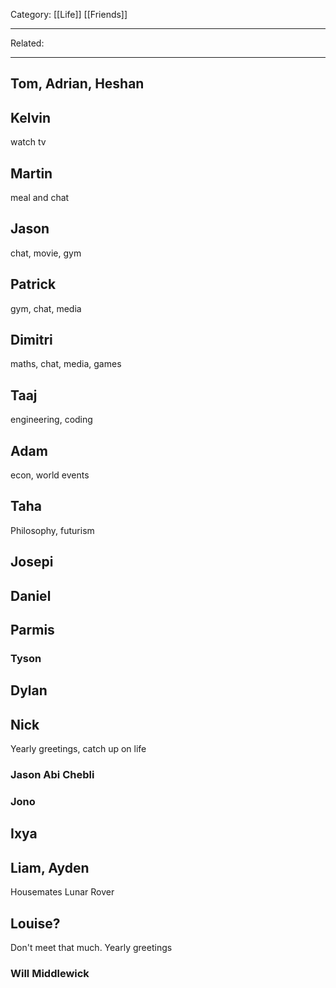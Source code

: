 Category: [[Life]] [[Friends]]
___
Related:
___
## Tom, Adrian, Heshan

## Kelvin
watch tv
## Martin
meal and chat
## Jason
chat, movie, gym
## Patrick
gym, chat, media
## Dimitri
maths, chat, media, games
## Taaj
engineering, coding
## Adam
econ, world events
## Taha
Philosophy, futurism
## Josepi

## Daniel

## Parmis

### Tyson

## Dylan

## Nick
Yearly greetings, catch up on life
### Jason Abi Chebli

### Jono
## Ixya

## Liam, Ayden
Housemates
Lunar Rover
## Louise?
Don't meet that much. 
Yearly greetings

### Will Middlewick

